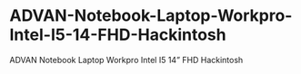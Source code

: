 # ADVAN-Notebook-Laptop-Workpro-Intel-I5-14-FHD-Hackintosh
ADVAN Notebook Laptop Workpro Intel I5 14” FHD Hackintosh
